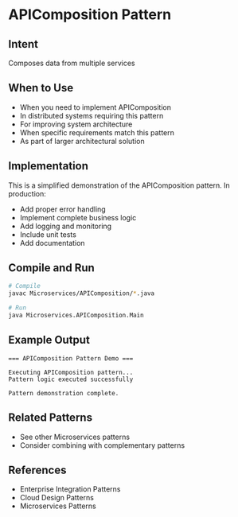 # APIComposition Pattern

## Intent
Composes data from multiple services

## When to Use
- When you need to implement APIComposition
- In distributed systems requiring this pattern
- For improving system architecture
- When specific requirements match this pattern
- As part of larger architectural solution

## Implementation
This is a simplified demonstration of the APIComposition pattern. In production:
- Add proper error handling
- Implement complete business logic
- Add logging and monitoring
- Include unit tests
- Add documentation

## Compile and Run
```bash
# Compile
javac Microservices/APIComposition/*.java

# Run
java Microservices.APIComposition.Main
```

## Example Output
```
=== APIComposition Pattern Demo ===

Executing APIComposition pattern...
Pattern logic executed successfully

Pattern demonstration complete.
```

## Related Patterns
- See other Microservices patterns
- Consider combining with complementary patterns

## References
- Enterprise Integration Patterns
- Cloud Design Patterns
- Microservices Patterns

